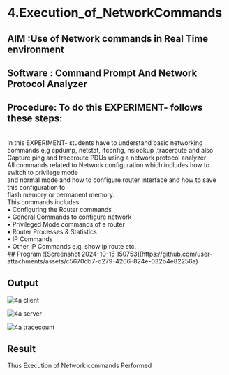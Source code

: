 # 4.Execution_of_NetworkCommands
## AIM :Use of Network commands in Real Time environment
## Software : Command Prompt And Network Protocol Analyzer
## Procedure: To do this EXPERIMENT- follows these steps:
<BR>
In this EXPERIMENT- students have to understand basic networking commands e.g cpdump, netstat, ifconfig, nslookup ,traceroute and also Capture ping and traceroute PDUs using a network protocol analyzer 
<BR>
All commands related to Network configuration which includes how to switch to privilege mode
<BR>
and normal mode and how to configure router interface and how to save this configuration to
<BR>
flash memory or permanent memory.
<BR>
This commands includes
<BR>
• Configuring the Router commands
<BR>
• General Commands to configure network
<BR>
• Privileged Mode commands of a router 
<BR>
• Router Processes & Statistics
<BR>
• IP Commands
<BR>
• Other IP Commands e.g. show ip route etc.
<BR>
## Program
![Screenshot 2024-10-15 150753](https://github.com/user-attachments/assets/c5670db7-d279-4266-824e-032b4e82256a)


## Output
![4a client](https://github.com/user-attachments/assets/518c484d-0055-43ae-a7e6-6c3e70625697)

![4a server](https://github.com/user-attachments/assets/986c6717-8f38-466f-8029-317ef54af7de)

![4a tracecount](https://github.com/user-attachments/assets/2e2b03a5-1171-40ee-9b76-8d002a7fe9f1)


## Result
Thus Execution of Network commands Performed 

